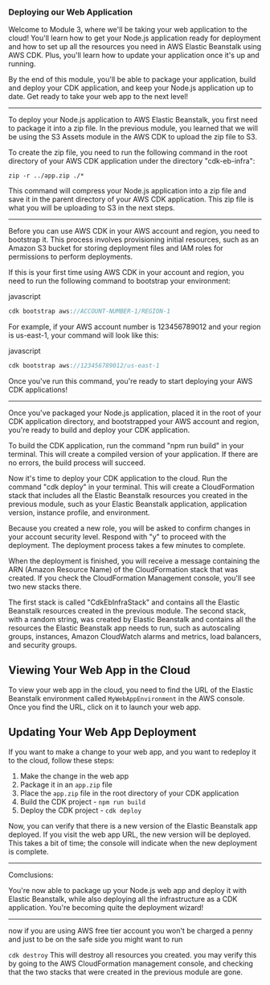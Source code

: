 ### Deploying our Web Application

Welcome to Module 3, where we'll be taking your web application to the cloud! You'll learn how to get your Node.js application ready for deployment and how to set up all the resources you need in AWS Elastic Beanstalk using AWS CDK. Plus, you'll learn how to update your application once it's up and running.

By the end of this module, you'll be able to package your application, build and deploy your CDK application, and keep your Node.js application up to date. Get ready to take your web app to the next level!

-------------

To deploy your Node.js application to AWS Elastic Beanstalk, you first need to package it into a zip file. In the previous module, you learned that we will be using the S3 Assets module in the AWS CDK to upload the zip file to S3.

To create the zip file, you need to run the following command in the root directory of your AWS CDK application under the directory "cdk-eb-infra":

```zip -r ../app.zip ./*```


This command will compress your Node.js application into a zip file and save it in the parent directory of your AWS CDK application. This zip file is what you will be uploading to S3 in the next steps.


---

Before you can use AWS CDK in your AWS account and region, you need to bootstrap it. This process involves provisioning initial resources, such as an Amazon S3 bucket for storing deployment files and IAM roles for permissions to perform deployments.

If this is your first time using AWS CDK in your account and region, you need to run the following command to bootstrap your environment:

javascript

```javascript
cdk bootstrap aws://ACCOUNT-NUMBER-1/REGION-1
```

For example, if your AWS account number is 123456789012 and your region is us-east-1, your command will look like this:

javascript

```javascript
cdk bootstrap aws://123456789012/us-east-1
```

Once you've run this command, you're ready to start deploying your AWS CDK applications!

---

Once you've packaged your Node.js application, placed it in the root of your CDK application directory, and bootstrapped your AWS account and region, you're ready to build and deploy your CDK application.

To build the CDK application, run the command "npm run build" in your terminal. This will create a compiled version of your application. If there are no errors, the build process will succeed.

Now it's time to deploy your CDK application to the cloud. Run the command "cdk deploy" in your terminal. This will create a CloudFormation stack that includes all the Elastic Beanstalk resources you created in the previous module, such as your Elastic Beanstalk application, application version, instance profile, and environment.

Because you created a new role, you will be asked to confirm changes in your account security level. Respond with "y" to proceed with the deployment. The deployment process takes a few minutes to complete.

When the deployment is finished, you will receive a message containing the ARN (Amazon Resource Name) of the CloudFormation stack that was created. If you check the CloudFormation Management console, you'll see two new stacks there.

The first stack is called "CdkEbInfraStack" and contains all the Elastic Beanstalk resources created in the previous module. The second stack, with a random string, was created by Elastic Beanstalk and contains all the resources the Elastic Beanstalk app needs to run, such as autoscaling groups, instances, Amazon CloudWatch alarms and metrics, load balancers, and security groups.


Viewing Your Web App in the Cloud
---------------------------------

To view your web app in the cloud, you need to find the URL of the Elastic Beanstalk environment called `MyWebAppEnvironment` in the AWS console. Once you find the URL, click on it to launch your web app.

Updating Your Web App Deployment
--------------------------------

If you want to make a change to your web app, and you want to redeploy it to the cloud, follow these steps:

1.  Make the change in the web app
2.  Package it in an `app.zip` file
3.  Place the `app.zip` file in the root directory of your CDK application
4.  Build the CDK project - `npm run build`
5.  Deploy the CDK project - `cdk deploy`

Now, you can verify that there is a new version of the Elastic Beanstalk app deployed. If you visit the web app URL, the new version will be deployed. This takes a bit of time; the console will indicate when the new deployment is complete.

---

Comclusions:

You're now able to package up your Node.js web app and deploy it with Elastic Beanstalk, while also deploying all the infrastructure as a CDK application. You're becoming quite the deployment wizard!


--------------

now if you are using AWS free tier account you won't be charged a penny and just to be on the safe side you might want to run 

``` cdk destroy ```
This will destroy all resources you created.
you may verify this by going to the AWS CloudFormation management console, and checking that the two stacks that were created in the previous module are gone.


